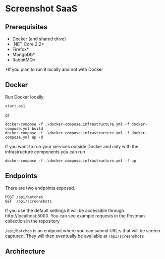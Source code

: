 # Screenshot SaaS

## Prerequisites

* Docker (and shared drive)
* .NET Core 2.2*
* Firefox*
* MongoDb*
* RabbitMQ*

*If you plan to run it locally and not with Docker

## Docker

Run Docker locally:

    start.ps1

or

    docker-compose -f .\docker-compose.infrastructure.yml -f docker-compose.yml build
    docker-compose -f .\docker-compose.infrastructure.yml -f docker-compose.yml up -d

If you want to run your services outside Docker and only with the infrastructure components you can run

    docker-compose -f .\docker-compose.infrastructure.yml -f up

## Endpoints

There are two endpoints exposed. 

    POST /api/batches
    GET  /api/screenshots

If you use the default settings it will be accessible through http://localhost:5000. You can see example requests in the Postman collection in the repository

`/api/batches` is an endpoint where you can submit URL:s that will be screen captured. They will then eventually be available at `/api/screenshots`

## Architecture

